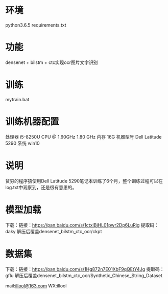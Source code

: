 # 环境

python3.6.5
requirements.txt

# 功能
densenet + bilstm + ctc实现ocr图片文字识别

# 训练
mytrain.bat

# 训练机器配置
处理器 i5-8250U CPU @ 1.60GHz 1.80 GHz
内存 16G
机器型号 Dell Latitude 5290
系统 win10

# 说明
贫穷的程序猿使用Dell Latitude 5290笔记本训练了6个月，整个训练过程可以在log.txt中观察到，还是很有意思的。

# 模型加载
下载：链接：https://pan.baidu.com/s/1ctxIBjHL01pwr2Dp6LuRjg 提取码：daky
解压后覆盖densenet_bilstm_ctc_ocr/ckpt

# 数据集
下载：链接：https://pan.baidu.com/s/1Hg872n7E01XbF9qQEtY4Jg 提取码：gflu
解压后覆盖densenet_bilstm_ctc_ocr/Synthetic_Chinese_String_Dataset


mail:illool@163.com
WX:illool